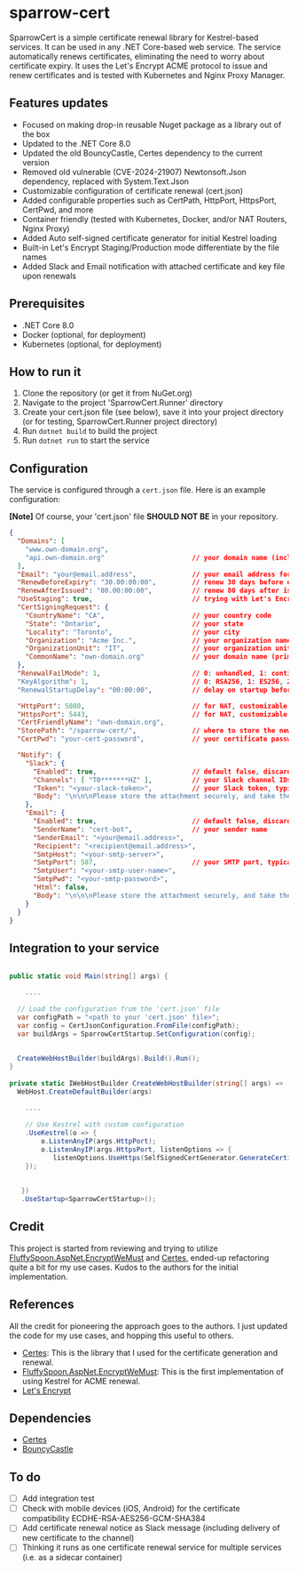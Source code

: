 # sparrow-cert

SparrowCert is a simple certificate renewal library for Kestrel-based services. It can be used in any .NET Core-based web service. The service automatically renews certificates, eliminating the need to worry about certificate expiry. It uses the Let's Encrypt ACME protocol to issue and renew certificates and is tested with Kubernetes and Nginx Proxy Manager.

## Features updates

- Focused on making drop-in reusable Nuget package as a library out of the box
- Updated to the .NET Core 8.0
- Updated the old BouncyCastle, Certes dependency to the current version
- Removed old vulnerable (CVE-2024-21907) Newtonsoft.Json dependency, replaced with System.Text.Json
- Customizable configuration of certificate renewal (cert.json)
- Added configurable properties such as CertPath, HttpPort, HttpsPort, CertPwd, and more
- Container friendly (tested with Kubernetes, Docker, and/or NAT Routers, Nginx Proxy)
- Added Auto self-signed certificate generator for initial Kestrel loading
- Built-in Let's Encrypt Staging/Production mode differentiate by the file names
- Added Slack and Email notification with attached certificate and key file upon renewals

## Prerequisites

- .NET Core 8.0
- Docker (optional, for deployment)
- Kubernetes (optional, for deployment)

## How to run it

1. Clone the repository (or get it from NuGet.org)
2. Navigate to the project 'SparrowCert.Runner' directory
3. Create your cert.json file (see below), save it into your project directory (or for testing, SparrowCert.Runner project directory)
4. Run `dotnet build` to build the project
5. Run `dotnet run` to start the service

## Configuration

The service is configured through a `cert.json` file. Here is an example configuration:

**[Note]** Of course, your 'cert.json' file **SHOULD NOT BE** in your repository.

```json
{
  "Domains": [
    "www.own-domain.org",
    "api.own-domain.org"                      // your domain name (include sub-domains, if you have)
  ],
  "Email": "your@email.address",              // your email address for Let's Encrypt account
  "RenewBeforeExpiry": "30.00:00:00",         // renew 30 days before expiry (default 30 days)
  "RenewAfterIssued": "80.00:00:00",          // renew 80 days after issued (default null, which means do nothing)
  "UseStaging": true,                         // trying with Let's Encrypt Staging first
  "CertSigningRequest": {
    "CountryName": "CA",                      // your country code
    "State": "Ontario",                       // your state
    "Locality": "Toronto",                    // your city
    "Organization": "Acme Inc.",              // your organization name
    "OrganizationUnit": "IT",                 // your organization unit (department)
    "CommonName": "own-domain.org"            // your domain name (primary domain)
  },
  "RenewalFailMode": 1,                       // 0: unhandled, 1: continue, 2: retry
  "KeyAlgorithm": 1,                          // 0: RSA256, 1: ES256, 2: ES384, 3: ES512
  "RenewalStartupDelay": "00:00:00",          // delay on startup before renewing

  "HttpPort": 5080,                           // for NAT, customizable HTTP port (80 -> i.e. 5080)
  "HttpsPort": 5443,                          // for NAT, customizable HTTPS port (443 -> i.e. 5443)
  "CertFriendlyName": "own-domain.org",
  "StorePath": "/sparrow-cert/",              // where to store the new certificates (typically, with K8s Persistent Volume)
  "CertPwd": "your-cert-password",            // your certificate password when it is issued (or renewed)

  "Notify": {
    "Slack": {
      "Enabled": true,                        // default false, discarded if not enabled
      "Channels": [ "T0*******HZ" ],          // your Slack channel IDs for notification (get it from Slack channel details)
      "Token": "<your-slack-token>",          // your Slack token, typically starts with 'xoxb-'
      "Body": "\n\n\nPlease store the attachment securely, and take the necessary action accordingly.\n\n\n"
    },
    "Email": {
      "Enabled": true,                        // default false, discarded if not enabled
      "SenderName": "cert-bot",               // your sender name
      "SenderEmail": "<your@email.address>",
      "Recipient": "<recipient@email.address>",
      "SmtpHost": "<your-smtp-server>",
      "SmtpPort": 587,                        // your SMTP port, typically 587
      "SmtpUser": "<your-smtp-user-name>",
      "SmtpPwd": "<your-smtp-password>",
      "Html": false,
      "Body": "\n\n\nPlease store the attachment securely, and take the necessary action accordingly.\n\n\n"
    }
  }
}
```


## Integration to your service

```csharp

public static void Main(string[] args) {

    ....
  
  // Load the configuration from the 'cert.json' file      
  var configPath = "<path to your 'cert.json' file>";
  var config = CertJsonConfiguration.FromFile(configPath);
  var buildArgs = SparrowCertStartup.SetConfiguration(config);
   
   
  CreateWebHostBuilder(buildArgs).Build().Run();
}
 
private static IWebHostBuilder CreateWebHostBuilder(string[] args) =>
  WebHost.CreateDefaultBuilder(args)
    
    .... 
    
    // Use Kestrel with custom configuration
    .UseKestrel(o => { 
        o.ListenAnyIP(args.HttpPort);
        o.ListenAnyIP(args.HttpsPort, listenOptions => {
           listenOptions.UseHttps(SelfSignedCertGenerator.GenerateCertificate(args.Domain));
    });
        
        
   })
   .UseStartup<SparrowCertStartup>();


```

## Credit

This project is started from reviewing and trying to utilize [FluffySpoon.AspNet.EncryptWeMust](https://github.com/ffMathy/FluffySpoon.AspNet.EncryptWeMust) and [Certes](https://github.com/fszlin/certes), ended-up refactoring quite a bit for my use cases. Kudos to the authors for the initial implementation.


## References

All the credit for pioneering the approach goes to the authors. I just updated the code for my use cases, and hopping this useful to others.

* [Certes](https://github.com/fszlin/certes): This is the library that I used for the certificate generation and renewal.
* [FluffySpoon.AspNet.EncryptWeMust](https://github.com/ffMathy/FluffySpoon.AspNet.EncryptWeMust): This is the first implementation of using Kestrel for ACME renewal.
* [Let's Encrypt](https://letsencrypt.org/)

## Dependencies

* [Certes](https://github.com/fszlin/certes)
* [BouncyCastle](https://www.bouncycastle.org/) 


## To do

* [ ] Add integration test
* [ ] Check with mobile devices (iOS, Android) for the certificate compatibility ECDHE-RSA-AES256-GCM-SHA384
* [ ] Add certificate renewal notice as Slack message (including delivery of new certificate to the channel)
* [ ] Thinking it runs as one certificate renewal service for multiple services (i.e. as a sidecar container)
